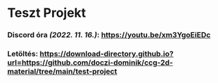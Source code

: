 # Teszt Projekt

### Discord óra *(2022. 11. 16.)*: https://youtu.be/xm3YgoEiEDc

### Letöltés: https://download-directory.github.io?url=https://github.com/doczi-dominik/ccg-2d-material/tree/main/test-project